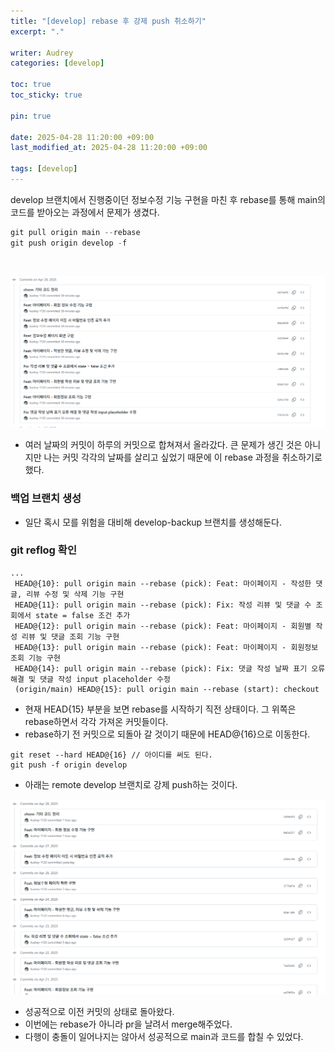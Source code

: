 ```yaml
---
title: "[develop] rebase 후 강제 push 취소하기"
excerpt: "."

writer: Audrey
categories: [develop]

toc: true
toc_sticky: true

pin: true

date: 2025-04-28 11:20:00 +09:00
last_modified_at: 2025-04-28 11:20:00 +09:00

tags: [develop]
---
```

develop 브랜치에서 진행중이던 정보수정 기능 구현을 마친 후 rebase를 통해 main의 코드를 받아오는 과정에서 문제가 생겼다.

```python
git pull origin main --rebase
git push origin develop -f
```

<br>

![Image](/assets/img/250428/oiu123894.png)  
- 여러 날짜의 커밋이 하루의 커밋으로 합쳐져서 올라갔다. 큰 문제가 생긴 것은 아니지만 나는 커밋 각각의 날짜를 살리고 싶었기 때문에 이 rebase 과정을 취소하기로 했다.




### 백업 브랜치 생성

- 일단 혹시 모를 위험을 대비해 develop-backup 브랜치를 생성해둔다.

### git reflog 확인

```
...
 HEAD@{10}: pull origin main --rebase (pick): Feat: 마이페이지 - 작성한 댓글, 리뷰 수정 및 삭제 기능 구현
 HEAD@{11}: pull origin main --rebase (pick): Fix: 작성 리뷰 및 댓글 수 조회에서 state = false 조건 추가
 HEAD@{12}: pull origin main --rebase (pick): Feat: 마이페이지 - 회원별 작성 리뷰 및 댓글 조회 기능 구현
 HEAD@{13}: pull origin main --rebase (pick): Feat: 마이페이지 - 회원정보 조회 기능 구현
 HEAD@{14}: pull origin main --rebase (pick): Fix: 댓글 작성 날짜 표기 오류 해결 및 댓글 작성 input placeholder 수정
 (origin/main) HEAD@{15}: pull origin main --rebase (start): checkout 
```

- 현재 HEAD{15} 부분을 보면 rebase를 시작하기 직전 상태이다. 그 위쪽은 rebase하면서 각각 가져온 커밋들이다.
- rebase하기 전 커밋으로 되돌아 갈 것이기 때문에 HEAD@{16}으로 이동한다.

```
git reset --hard HEAD@{16} // 아이디를 써도 된다.
git push -f origin develop
```

- 아래는 remote develop 브랜치로 강제 push하는 것이다.

![Image](/assets/img/250428/oiu123895.png)

- 성공적으로 이전 커밋의 상태로 돌아왔다.
- 이번에는 rebase가 아니라 pr을 날려서 merge해주었다.
- 다행이 충돌이 일어나지는 않아서 성공적으로 main과 코드를 합칠 수 있었다.